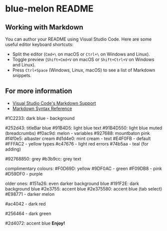 # blue-melon README

## Working with Markdown

You can author your README using Visual Studio Code. Here are some useful editor keyboard shortcuts:

* Split the editor (`Cmd+\` on macOS or `Ctrl+\` on Windows and Linux).
* Toggle preview (`Shift+Cmd+V` on macOS or `Shift+Ctrl+V` on Windows and Linux).
* Press `Ctrl+Space` (Windows, Linux, macOS) to see a list of Markdown snippets.

## For more information

* [Visual Studio Code's Markdown Support](http://code.visualstudio.com/docs/languages/markdown)
* [Markdown Syntax Reference](https://help.github.com/articles/markdown-basics/)

#1C2233: dark blue - background

#252d43: titleBar blue
#91B4D5: light blue text
#91B4D550: light blue muted (breadcrumbs)
#f0ac9d: melon - variables
#927688: mountbaton pink
#f4f0e5: albaster cream 
#d1d4e0: mint cream - text
#E4F0FB - default
#FFFAC2 - yellow types
#c47676 - light red errors
#74b5aa - teal (for adding)

#92768850: grey
#b3b9cc: grey text

complimentary colours:
#F0D69D: yellow
#9DF0AC - green
#F09DB8 - pink
#D59DF0 - purple

older ones:
#151a26: even darker background blue
#191F2E: dark background blue
#2e3755: accent blue
#2e375580: accent blue (tab select)
#E98771 - darker melon

#ac4042 - dark red

#256464 - dark green


#2d4072: accent blue
**Enjoy!**
